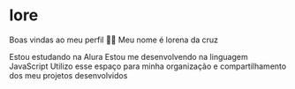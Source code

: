 # lore
Boas vindas ao meu perfil 💙💙
Meu nome é lorena da cruz

Estou estudando na Alura
Estou me desenvolvendo na linguagem JavaScript
Utilizo esse espaço para minha organização e compartilhamento dos meu projetos desenvolvidos
